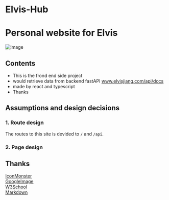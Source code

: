 # Elvis-Hub

# Personal website for Elvis 
![image](https://github.com/jiangc7/Elvis-Hub/assets/118397495/3cef3565-ef13-4d0a-b609-8d8afaa971b4)

## Contents  

- This is the frond end side project
- would retrieve data from backend fastAPI www.elvisjiang.com/api/docs
- made by react and typescript
- Thanks



## Assumptions and design decisions

### 1. Route design

The routes to this site is devided to `/` and `/api`.  


### 2. Page design


## Thanks

[IconMonster](https://getbootstrap.com/)  
[GoogleImage](https://www.google.com/imghp)  
[W3School](https://www.w3schools.com/)  
[Markdown](https://markdown.com.cn/)  
